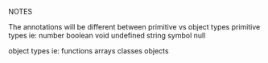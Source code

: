 NOTES 

The annotations will be different between primitive vs object types 
primitive types ie: 
    number 
    boolean
    void 
    undefined
    string
    symbol 
    null 

object types ie: 
    functions
    arrays
    classes 
    objects 

